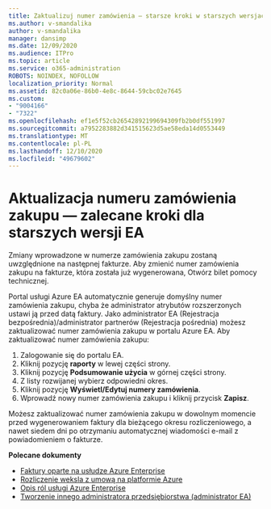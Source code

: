 ```yaml
---
title: Zaktualizuj numer zamówienia — starsze kroki w starszych wersjach, zalecane
ms.author: v-smandalika
author: v-smandalika
manager: dansimp
ms.date: 12/09/2020
ms.audience: ITPro
ms.topic: article
ms.service: o365-administration
ROBOTS: NOINDEX, NOFOLLOW
localization_priority: Normal
ms.assetid: 82c0a06e-86b0-4e8c-8644-59cbc02e7645
ms.custom:
- "9004166"
- "7322"
ms.openlocfilehash: ef1e5f52cb26542892199694309fb2b0df551997
ms.sourcegitcommit: a7952283882d341515623d5ae58eda14d0553449
ms.translationtype: MT
ms.contentlocale: pl-PL
ms.lasthandoff: 12/10/2020
ms.locfileid: "49679602"
---
```

# <a name="update-purchase-order-number---legacy-ea---recommended-steps"></a>Aktualizacja numeru zamówienia zakupu — zalecane kroki dla starszych wersji EA

Zmiany wprowadzone w numerze zamówienia zakupu zostaną uwzględnione na następnej fakturze. Aby zmienić numer zamówienia zakupu na fakturze, która została już wygenerowana, Otwórz bilet pomocy technicznej. 

Portal usługi Azure EA automatycznie generuje domyślny numer zamówienia zakupu, chyba że administrator atrybutów rozszerzonych ustawi ją przed datą faktury. Jako administrator EA (Rejestracja bezpośrednia)/administrator partnerów (Rejestracja pośrednia) możesz zaktualizować numer zamówienia zakupu w portalu Azure EA. Aby zaktualizować numer zamówienia zakupu:

1. Zalogowanie się do portalu EA.
2. Kliknij pozycję **raporty** w lewej części strony.
3. Kliknij pozycję **Podsumowanie użycia** w górnej części strony.
4. Z listy rozwijanej wybierz odpowiedni okres.
5. Kliknij pozycję **Wyświetl/Edytuj numery zamówienia**.
6. Wprowadź nowy numer zamówienia zakupu i kliknij przycisk **Zapisz**.

Możesz zaktualizować numer zamówienia zakupu w dowolnym momencie przed wygenerowaniem faktury dla bieżącego okresu rozliczeniowego, a nawet siedem dni po otrzymaniu automatycznej wiadomości e-mail z powiadomieniem o fakturze. 

**Polecane dokumenty**

- [Faktury oparte na usłudze Azure Enterprise](https://docs.microsoft.com/azure/cost-management-billing/manage/ea-portal-enrollment-invoices) 
- [Rozliczenie weksla z umową na platformie Azure](https://docs.microsoft.com/azure/cost-management-billing/understand/review-enterprise-agreement-bill)  
- [Opis ról usługi Azure Enterprise](https://docs.microsoft.com/azure/cost-management-billing/manage/understand-ea-roles#add-a-new-enterprise-administrator) 
- [Tworzenie innego administratora przedsiębiorstwa (administrator EA)](https://docs.microsoft.com/azure/cost-management-billing/manage/ea-portal-administration#create-another-enterprise-administrator)

